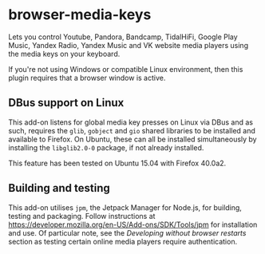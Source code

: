 browser-media-keys
==================

Lets you control Youtube, Pandora, Bandcamp, TidalHiFi, Google Play Music, Yandex Radio, Yandex Music and VK
website media players using the media keys on your keyboard.

If you're not using Windows or compatible Linux environment, then this plugin
requires that a browser window is active.

DBus support on Linux
---------------------

This add-on listens for global media key presses on Linux via DBus and as such,
requires the ``glib``, ``gobject`` and ``gio`` shared libraries to be installed
and available to Firefox.  On Ubuntu, these can all be installed simultaneously
by installing the ``libglib2.0-0`` package, if not already installed.

This feature has been tested on Ubuntu 15.04 with Firefox 40.0a2.

Building and testing
--------------------

This add-on utilises ``jpm``, the Jetpack Manager for Node.js, for building,
testing and packaging.  Follow instructions at
https://developer.mozilla.org/en-US/Add-ons/SDK/Tools/jpm for installation and
use.  Of particular note, see the *Developing without browser restarts* section
as testing certain online media players require authentication.


